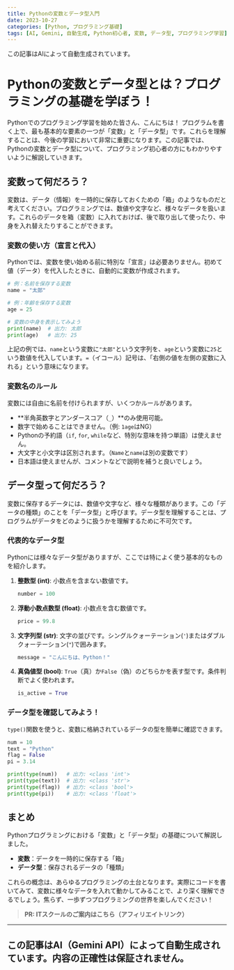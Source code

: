 ```yaml
---
title: Pythonの変数とデータ型入門
date: 2023-10-27
categories: [Python, プログラミング基礎]
tags: [AI, Gemini, 自動生成, Python初心者, 変数, データ型, プログラミング学習]
---
```


この記事はAIによって自動生成されています。

# Pythonの変数とデータ型とは？プログラミングの基礎を学ぼう！

Pythonでのプログラミング学習を始めた皆さん、こんにちは！
プログラムを書く上で、最も基本的な要素の一つが「変数」と「データ型」です。これらを理解することは、今後の学習において非常に重要になります。この記事では、Pythonの変数とデータ型について、プログラミング初心者の方にもわかりやすいように解説していきます。

## 変数って何だろう？

変数は、データ（情報）を一時的に保存しておくための「箱」のようなものだと考えてください。プログラミングでは、数値や文字など、様々なデータを扱います。これらのデータを箱（変数）に入れておけば、後で取り出して使ったり、中身を入れ替えたりすることができます。

### 変数の使い方（宣言と代入）

Pythonでは、変数を使い始める前に特別な「宣言」は必要ありません。初めて値（データ）を代入したときに、自動的に変数が作成されます。

```python
# 例：名前を保存する変数
name = "太郎"

# 例：年齢を保存する変数
age = 25

# 変数の中身を表示してみよう
print(name)  # 出力: 太郎
print(age)   # 出力: 25
```

上記の例では、`name`という変数に`"太郎"`という文字列を、`age`という変数に`25`という数値を代入しています。`=`（イコール）記号は、「右側の値を左側の変数に入れる」という意味になります。

### 変数名のルール

変数には自由に名前を付けられますが、いくつかルールがあります。

*   **半角英数字とアンダースコア（`_`）**のみ使用可能。
*   数字で始めることはできません。（例: `1age`はNG）
*   Pythonの予約語（`if`, `for`, `while`など、特別な意味を持つ単語）は使えません。
*   大文字と小文字は区別されます。（`Name`と`name`は別の変数です）
*   日本語は使えませんが、コメントなどで説明を補うと良いでしょう。

## データ型って何だろう？

変数に保存するデータには、数値や文字など、様々な種類があります。この「データの種類」のことを「データ型」と呼びます。データ型を理解することは、プログラムがデータをどのように扱うかを理解するために不可欠です。

### 代表的なデータ型

Pythonには様々なデータ型がありますが、ここでは特によく使う基本的なものを紹介します。

1.  **整数型 (int)**: 小数点を含まない数値です。
    ```python
    number = 100
    ```
2.  **浮動小数点数型 (float)**: 小数点を含む数値です。
    ```python
    price = 99.8
    ```
3.  **文字列型 (str)**: 文字の並びです。シングルクォーテーション(`'`)またはダブルクォーテーション(`"`)で囲みます。
    ```python
    message = "こんにちは、Python！"
    ```
4.  **真偽値型 (bool)**: `True`（真）か`False`（偽）のどちらかを表す型です。条件判断でよく使われます。
    ```python
    is_active = True
    ```

### データ型を確認してみよう！

`type()`関数を使うと、変数に格納されているデータの型を簡単に確認できます。

```python
num = 10
text = "Python"
flag = False
pi = 3.14

print(type(num))   # 出力: <class 'int'>
print(type(text))  # 出力: <class 'str'>
print(type(flag))  # 出力: <class 'bool'>
print(type(pi))    # 出力: <class 'float'>
```

## まとめ

Pythonプログラミングにおける「変数」と「データ型」の基礎について解説しました。

*   **変数**：データを一時的に保存する「箱」
*   **データ型**：保存されるデータの「種類」

これらの概念は、あらゆるプログラミングの土台となります。実際にコードを書いてみて、変数に様々なデータを入れて動かしてみることで、より深く理解できるでしょう。焦らず、一歩ずつプログラミングの世界を楽しんでください！
> **PR: ITスクールのご案内はこちら（アフィリエイトリンク）**

---
この記事はAI（Gemini API）によって自動生成されています。内容の正確性は保証されません。
---
